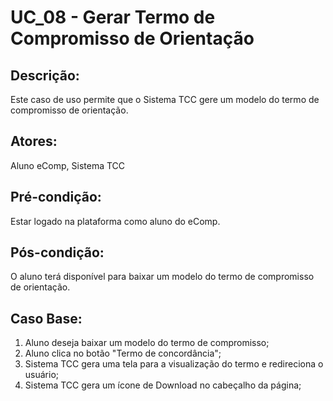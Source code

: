 # UC_08 - Gerar Termo de Compromisso de Orientação

## Descrição:
Este caso de uso permite que o Sistema TCC gere um modelo do termo de compromisso de orientação.
## Atores:
Aluno eComp, Sistema TCC
## Pré-condição:
Estar logado na plataforma como aluno do eComp.
## Pós-condição:
O aluno terá disponível para baixar um modelo do termo de compromisso de orientação.
## Caso Base:
1. Aluno deseja baixar um modelo do termo de compromisso;
1. Aluno clica no botão "Termo de concordância";
1. Sistema TCC gera uma tela para a visualização do termo e redireciona o usuário;
1. Sistema TCC gera um ícone de Download no cabeçalho da página;
